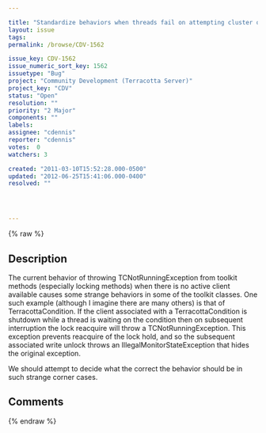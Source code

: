 ```yaml
---

title: "Standardize behaviors when threads fail on attempting cluster operations after shutdown"
layout: issue
tags: 
permalink: /browse/CDV-1562

issue_key: CDV-1562
issue_numeric_sort_key: 1562
issuetype: "Bug"
project: "Community Development (Terracotta Server)"
project_key: "CDV"
status: "Open"
resolution: ""
priority: "2 Major"
components: ""
labels: 
assignee: "cdennis"
reporter: "cdennis"
votes:  0
watchers: 3

created: "2011-03-10T15:52:28.000-0500"
updated: "2012-06-25T15:41:06.000-0400"
resolved: ""




---
```


{% raw %}

## Description

<div markdown="1" class="description">

The current behavior of throwing TCNotRunningException from toolkit methods (especially locking methods) when there is no active client available causes some strange behaviors in some of the toolkit classes.  One such example (although I imagine there are many others) is that of TerracottaCondition.  If the client associated with a TerracottaCondition is shutdown while a thread is waiting on the condition then on subsequent interruption the lock reacquire will throw a TCNotRunningException.  This exception prevents reacquire of the lock hold, and so the subsequent associated write unlock throws an IllegalMonitorStateException that hides the original exception.

We should attempt to decide what the correct the behavior should be in such strange corner cases.

</div>

## Comments



{% endraw %}
